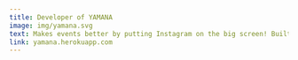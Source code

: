```yaml
---
title: Developer of YAMANA
image: img/yamana.svg
text: Makes events better by putting Instagram on the big screen! Built single handedly by me using Node.Js and WebSockets. Also tested out hosting this application on Heroku.
link: yamana.herokuapp.com
---
```

